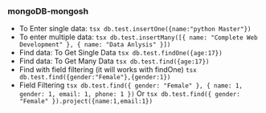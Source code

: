 ### mongoDB-mongosh

-	To Enter single data:
```tsx db.test.insertOne({name:"python Master"})```
-	To enter multiple data:
```tsx db.test.insertMany([{ name: "Complete Web Development" }, { name: "Data Anlysis" }])```
-	Find data: To Get Single Data
```tsx db.test.findOne({age:17})```
-	Find data: To Get Many Data
```tsx db.test.find({age:17})```
-	Find with field filtering (it will works with findOne)
```tsx  db.test.find({gender:"Female"},{gender:1})```
-	Field Filtering
```tsx db.test.find({ gender: "Female" }, { name: 1, gender: 1, email: 1, phone: 1 })```
Or
```tsx db.test.find({ gender: "Female" }).project({name:1,email:1})```

